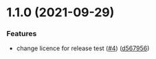 # 1.1.0 (2021-09-29)


### Features

* change licence for release test ([#4](https://github.com/Flolight/RuleThemAll/issues/4)) ([d567956](https://github.com/Flolight/RuleThemAll/commit/d5679568a93f0bbcf633258f94d899417852ae0d))




